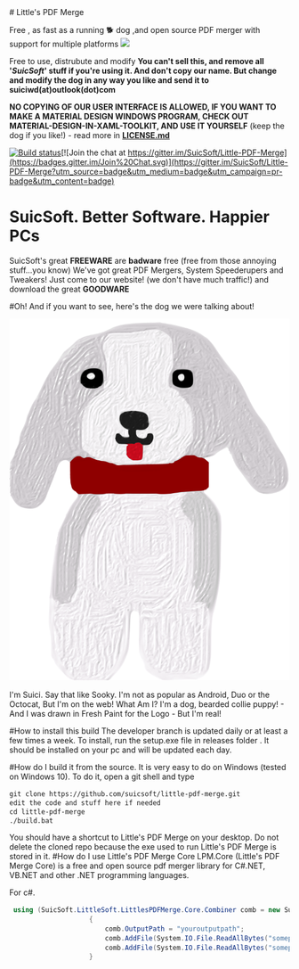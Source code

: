<link rel="stylesheet" href="https://storage.googleapis.com/code.getmdl.io/1.0.6/material.indigo-pink.min.css">
<script src="https://storage.googleapis.com/code.getmdl.io/1.0.6/material.min.js"></script>
<link rel="stylesheet" href="https://fonts.googleapis.com/icon?family=Material+Icons">
<link rel="stylesheet" href="https://cdnjs.cloudflare.com/ajax/libs/materialize/0.97.5/css/materialize.min.css">
 <script src="https://cdnjs.cloudflare.com/ajax/libs/materialize/0.97.5/js/materialize.min.js"></script>
 <script>
 Materialize.fadeInImage('#lpmshot')
 </script>
# Little's PDF Merge



Free , as fast as a running 🐕 dog ,and open source PDF merger with support for multiple platforms
<img src="web/lpm.PNG" id="lpmshot"/>

Free to use, distrubute and modify 
**You can't sell this, and remove all '*SuicSoft*' stuff if you're using it. And don't copy our name. But change and modify the dog in any way you like and send it to suiciwd(at)outlook(dot)com**

**NO COPYING OF OUR USER INTERFACE IS ALLOWED, IF YOU WANT TO MAKE A MATERIAL DESIGN WINDOWS PROGRAM, CHECK OUT MATERIAL-DESIGN-IN-XAML-TOOLKIT, AND USE IT YOURSELF**
(keep the dog if you like!) - read more in [**LICENSE.md**](License.md) 

<!---Appveyor build status--->
[![Build status](https://ci.appveyor.com/api/projects/status/79qcnkt3rxxboays?svg=true)](https://ci.appveyor.com/project/SuicSoft/little-pdf-merge)[![Join the chat at https://gitter.im/SuicSoft/Little-PDF-Merge](https://badges.gitter.im/Join%20Chat.svg)](https://gitter.im/SuicSoft/Little-PDF-Merge?utm_source=badge&utm_medium=badge&utm_campaign=pr-badge&utm_content=badge)
# SuicSoft. Better Software. Happier PCs
SuicSoft's great **FREEWARE** are **badware** free (free from those annoying stuff...you know)
We've got great PDF Mergers, System Speederupers and Tweakers! Just come to our website! (we don't have much traffic!)
and download the great **GOODWARE**

#Oh! And if you want to see, here's the dog we were talking about!

![The cute and cuddly dog](https://raw.githubusercontent.com/SuicSoft/SuicSoft-Art/master/Suici/Suici%20(Original).png)

I'm Suici. Say that like Sooky. I'm not as popular as Android, Duo or the Octocat, But I'm on the web!
What Am I? I'm a dog, bearded collie puppy! - And I was drawn in Fresh Paint for the Logo - But I'm real!

#How to install this build
The developer branch is updated daily or at least a few times a week.
To install, run the setup.exe file in releases folder . It should be installed on your pc and will be updated each day.

#How do I build it from the source.
It is very easy to do on Windows (tested on Windows 10). To do it, open a git shell and type
```
git clone https://github.com/suicsoft/little-pdf-merge.git
edit the code and stuff here if needed
cd little-pdf-merge
./build.bat
```
You should have a shortcut to Little's PDF Merge on your desktop.
Do not delete the cloned repo because the exe used to run Little's PDF Merge is stored in it.
#How do I use Little's PDF Merge Core
LPM.Core (Little's PDF Merge Core) is a free and open source pdf merger library for C#.NET, VB.NET and other .NET programming languages.

For c#.
```cs
 using (SuicSoft.LittleSoft.LittlesPDFMerge.Core.Combiner comb = new SuicSoft.LittleSoft.LittlesPDFMerge.Core.Combiner())
                    {
                        comb.OutputPath = "youroutputpath";
                        comb.AddFile(System.IO.File.ReadAllBytes("somepath"), null); //Replace null with password as a byte array if needed
                        comb.AddFile(System.IO.File.ReadAllBytes("somepath"), null); //Replace null with password as a byte array if needed
                    }
```

